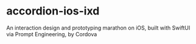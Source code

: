 # accordion-ios-ixd
An interaction design and prototyping marathon on iOS, built with SwiftUI via Prompt Engineering, by Cordova

